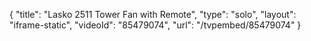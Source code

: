 {
    "title": "Lasko 2511 Tower Fan with Remote",
    "type": "solo",
    "layout": "iframe-static",
    "videoId": "85479074",
    "url": "\/tvpembed\/85479074"
}